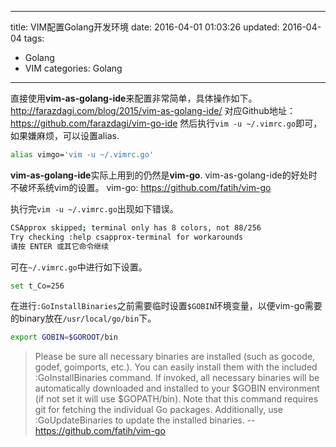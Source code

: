
---
title: VIM配置Golang开发环境
date: 2016-04-01 01:03:26
updated: 2016-04-04
tags:
- Golang
- VIM
categories: Golang
---

直接使用**vim-as-golang-ide**来配置非常简单，具体操作如下。
http://farazdagi.com/blog/2015/vim-as-golang-ide/
对应Github地址：https://github.com/farazdagi/vim-go-ide
然后执行`vim -u ~/.vimrc.go`即可，如果嫌麻烦，可以设置alias.
```bash
alias vimgo='vim -u ~/.vimrc.go'
```
**vim-as-golang-ide**实际上用到的仍然是**vim-go**. vim-as-golang-ide的好处时不破坏系统vim的设置。
vim-go: https://github.com/fatih/vim-go

执行完`vim -u ~/.vimrc.go`出现如下错误。
```bash
CSApprox skipped; terminal only has 8 colors, not 88/256
Try checking :help csapprox-terminal for workarounds
请按 ENTER 或其它命令继续
```
可在`~/.vimrc.go`中进行如下设置。
```bash
set t_Co=256
```
在进行`:GoInstallBinaries`之前需要临时设置`$GOBIN`环境变量，以便vim-go需要的binary放在`/usr/local/go/bin`下。
```bash
export GOBIN=$GOROOT/bin
```

> Please be sure all necessary binaries are installed (such as gocode, godef, goimports, etc.). You can easily install them with the included :GoInstallBinaries command. If invoked, all necessary binaries will be automatically downloaded and installed to your \$GOBIN environment (if not set it will use $GOPATH/bin). Note that this command requires git for fetching the individual Go packages. Additionally, use :GoUpdateBinaries to update the installed binaries.
-- https://github.com/fatih/vim-go



